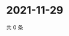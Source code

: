 # 2021-11-29

共 0 条

<!-- BEGIN WEIBO -->
<!-- 最后更新时间 Mon Nov 29 2021 09:57:11 GMT+0800 (China Standard Time) -->

<!-- END WEIBO -->
